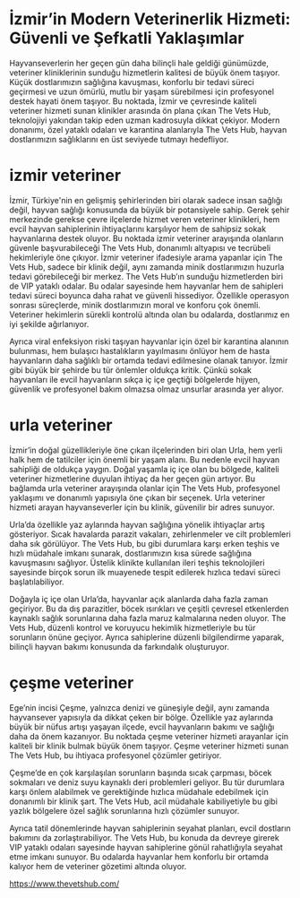 # İzmir’in Modern Veterinerlik Hizmeti: Güvenli ve Şefkatli Yaklaşımlar
Hayvanseverlerin her geçen gün daha bilinçli hale geldiği günümüzde, veteriner kliniklerinin sunduğu hizmetlerin kalitesi de büyük önem taşıyor. Küçük dostlarımızın sağlığına kavuşması, konforlu bir tedavi süreci geçirmesi ve uzun ömürlü, mutlu bir yaşam sürebilmesi için profesyonel destek hayati önem taşıyor. Bu noktada, İzmir ve çevresinde kaliteli veteriner hizmeti sunan klinikler arasında ön plana çıkan The Vets Hub, teknolojiyi yakından takip eden uzman kadrosuyla dikkat çekiyor. Modern donanımı, özel yataklı odaları ve karantina alanlarıyla The Vets Hub, hayvan dostlarımızın sağlıklarını en üst seviyede tutmayı hedefliyor.
# izmir veteriner

İzmir, Türkiye'nin en gelişmiş şehirlerinden biri olarak sadece insan sağlığı değil, hayvan sağlığı konusunda da büyük bir potansiyele sahip. Gerek şehir merkezinde gerekse çevre ilçelerde hizmet veren veteriner klinikleri, hem evcil hayvan sahiplerinin ihtiyaçlarını karşılıyor hem de sahipsiz sokak hayvanlarına destek oluyor. Bu noktada izmir veteriner arayışında olanların güvenle başvurabileceği The Vets Hub, donanımlı altyapısı ve tecrübeli hekimleriyle öne çıkıyor. İzmir veteriner ifadesiyle arama yapanlar için The Vets Hub, sadece bir klinik değil, aynı zamanda minik dostlarımızın huzurla tedavi görebileceği bir merkez.
The Vets Hub’ın sunduğu hizmetlerden biri de VIP yataklı odalar. Bu odalar sayesinde hem hayvanlar hem de sahipleri tedavi süreci boyunca daha rahat ve güvenli hissediyor. Özellikle operasyon sonrası süreçlerde, minik dostlarımızın moral ve konforu çok önemli. Veteriner hekimlerin sürekli kontrolü altında olan bu odalarda, dostlarımız en iyi şekilde ağırlanıyor.

Ayrıca viral enfeksiyon riski taşıyan hayvanlar için özel bir karantina alanının bulunması, hem bulaşıcı hastalıkların yayılmasını önlüyor hem de hasta hayvanların daha sağlıklı bir ortamda tedavi edilmesine olanak tanıyor. İzmir gibi büyük bir şehirde bu tür önlemler oldukça kritik. Çünkü sokak hayvanları ile evcil hayvanların sıkça iç içe geçtiği bölgelerde hijyen, güvenlik ve profesyonel bakım olmazsa olmaz unsurlar arasında yer alıyor.

# urla veteriner
İzmir’in doğal güzellikleriyle öne çıkan ilçelerinden biri olan Urla, hem yerli halk hem de tatilciler için önemli bir yaşam alanı. Bu nedenle evcil hayvan sahipliği de oldukça yaygın. Doğal yaşamla iç içe olan bu bölgede, kaliteli veteriner hizmetlerine duyulan ihtiyaç da her geçen gün artıyor. Bu bağlamda urla veteriner arayışında olanlar için The Vets Hub, profesyonel yaklaşımı ve donanımlı yapısıyla öne çıkan bir seçenek. Urla veteriner hizmeti arayan hayvanseverler için bu klinik, güvenilir bir adres sunuyor.

Urla’da özellikle yaz aylarında hayvan sağlığına yönelik ihtiyaçlar artış gösteriyor. Sıcak havalarda parazit vakaları, zehirlenmeler ve cilt problemleri daha sık görülüyor. The Vets Hub, bu gibi durumlara karşı erken teşhis ve hızlı müdahale imkanı sunarak, dostlarımızın kısa sürede sağlığına kavuşmasını sağlıyor. Üstelik klinikte kullanılan ileri teşhis teknolojileri sayesinde birçok sorun ilk muayenede tespit edilerek hızlıca tedavi süreci başlatılabiliyor.

Doğayla iç içe olan Urla’da, hayvanlar açık alanlarda daha fazla zaman geçiriyor. Bu da dış parazitler, böcek ısırıkları ve çeşitli çevresel etkenlerden kaynaklı sağlık sorunlarına daha fazla maruz kalmalarına neden oluyor. The Vets Hub, düzenli kontrol ve koruyucu hekimlik hizmetleriyle bu tür sorunların önüne geçiyor. Ayrıca sahiplerine düzenli bilgilendirme yaparak, bilinçli hayvan bakımı konusunda da farkındalık oluşturuyor.
# çeşme veteriner

Ege’nin incisi Çeşme, yalnızca denizi ve güneşiyle değil, aynı zamanda hayvansever yapısıyla da dikkat çeken bir bölge. Özellikle yaz aylarında büyük bir nüfus artışı yaşayan ilçede, evcil hayvanların bakımı ve sağlığı daha da önem kazanıyor. Bu noktada çeşme veteriner hizmeti arayanlar için kaliteli bir klinik bulmak büyük önem taşıyor. Çeşme veteriner hizmeti sunan The Vets Hub, bu ihtiyaca profesyonel çözümler getiriyor.

Çeşme’de en çok karşılaşılan sorunların başında sıcak çarpması, böcek sokmaları ve deniz suyu kaynaklı deri problemleri geliyor. Bu tür durumlara karşı önlem alabilmek ve gerektiğinde hızlıca müdahale edebilmek için donanımlı bir klinik şart. The Vets Hub, acil müdahale kabiliyetiyle bu gibi yazlık bölgelere özel sağlık sorunlarına hızlı çözümler sunuyor.

Ayrıca tatil dönemlerinde hayvan sahiplerinin seyahat planları, evcil dostların bakımını da zorlaştırabiliyor. The Vets Hub, bu konuda da devreye girerek VIP yataklı odaları sayesinde hayvan sahiplerine gönül rahatlığıyla seyahat etme imkanı sunuyor. Bu odalarda hayvanlar hem konforlu bir ortamda kalıyor hem de veteriner gözetimi altında oluyor.


https://www.thevetshub.com/
